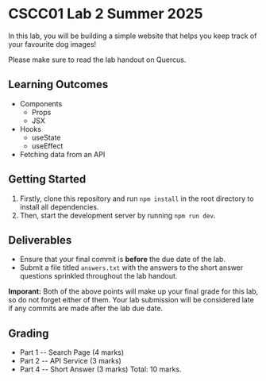 # CSCC01 Lab 2 Summer 2025
In this lab, you will be building a simple website that helps you keep track of your favourite dog images!

Please make sure to read the lab handout on Quercus.

## Learning Outcomes
- Components
  - Props
  - JSX
- Hooks
  - useState
  - useEffect
- Fetching data from an API

## Getting Started
1. Firstly, clone this repository and run `npm install` in the root directory to install all dependencies.
2. Then, start the development server by running `npm run dev`.

## Deliverables
- Ensure that your final commit is **before** the due date of the lab.
- Submit a file titled `answers.txt` with the answers to the short answer questions sprinkled throughout the lab handout.

**Imporant:** Both of the above points will make up your final grade for this lab, so do not forget either of them. Your lab submission will be considered late if any commits are made after the lab due date.

## Grading
- Part 1 -- Search Page (4 marks)
- Part 2 -- API Service (3 marks)
- Part 4 -- Short Answer (3 marks)
Total: 10 marks.